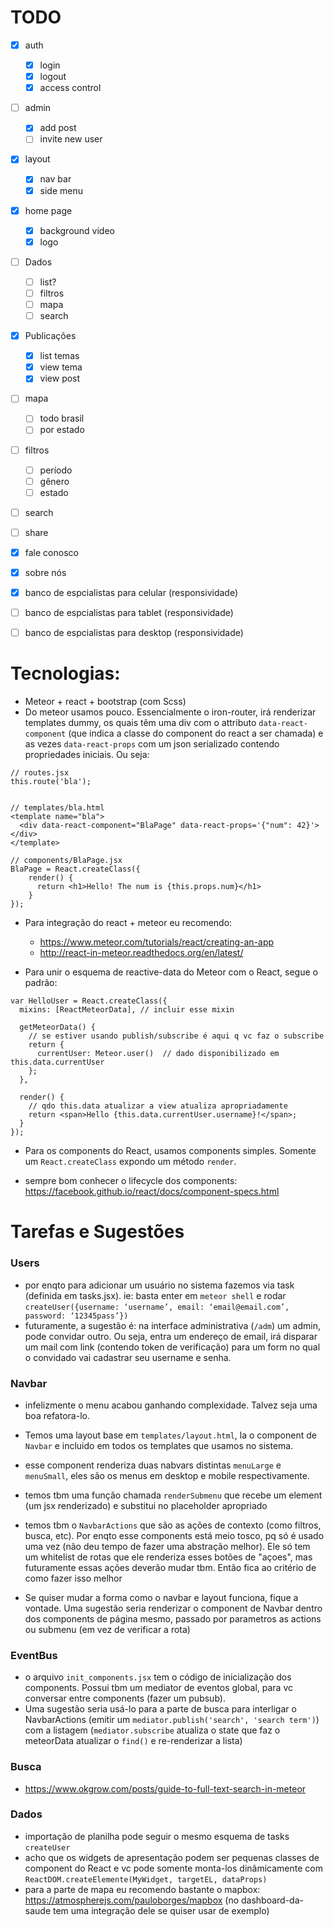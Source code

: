 # TODO

- [x] auth
    - [x] login
    - [x] logout
    - [x] access control

- [ ] admin
    - [x] add post
    - [ ] invite new user

- [x] layout
    - [x] nav bar
    - [x] side menu

- [x] home page
    - [x] background video
    - [x] logo

- [ ] Dados
    - [ ] list?
    - [ ] filtros
    - [ ] mapa
    - [ ] search

- [x] Publicações
    - [x] list temas
    - [x] view tema
    - [x] view post

- [ ] mapa
    - [ ] todo brasil
    - [ ] por estado

- [ ] filtros
    - [ ] período
    - [ ] gênero
    - [ ] estado

- [ ] search

- [ ] share

- [x] fale conosco
- [x] sobre nós
- [x] banco de espcialistas para celular (responsividade)
- [ ] banco de espcialistas para tablet (responsividade)
- [ ] banco de espcialistas para desktop (responsividade)

# Tecnologias:

- Meteor + react + bootstrap (com Scss)
- Do meteor usamos pouco. Essencialmente o iron-router, irá renderizar templates dummy, os quais têm uma div com o attributo `data-react-component` (que indica a classe do component do react a ser chamada) e as vezes `data-react-props` com um json serializado contendo propriedades iniciais. Ou seja:

```
// routes.jsx
this.route('bla');


// templates/bla.html
<template name="bla">
  <div data-react-component="BlaPage" data-react-props='{"num": 42}'></div>
</template>

// components/BlaPage.jsx
BlaPage = React.createClass({
    render() {
      return <h1>Hello! The num is {this.props.num}</h1>
    }
});
```

- Para integração do react + meteor eu recomendo:

    - https://www.meteor.com/tutorials/react/creating-an-app
    - http://react-in-meteor.readthedocs.org/en/latest/


- Para unir o esquema de reactive-data do Meteor com o React, segue o padrão:

```
var HelloUser = React.createClass({
  mixins: [ReactMeteorData], // incluir esse mixin

  getMeteorData() {
    // se estiver usando publish/subscribe é aqui q vc faz o subscribe
    return {
      currentUser: Meteor.user()  // dado disponibilizado em this.data.currentUser
    };
  },

  render() {
    // qdo this.data atualizar a view atualiza apropriadamente
    return <span>Hello {this.data.currentUser.username}!</span>;
  }
});

```

- Para os components do React, usamos components simples. Somente um `React.createClass` expondo um método `render`.

- sempre bom conhecer o lifecycle dos components: https://facebook.github.io/react/docs/component-specs.html


# Tarefas e Sugestões

### Users

 - por enqto para adicionar um usuário no sistema fazemos via task (definida em tasks.jsx). ie: basta enter em `meteor shell` e rodar `createUser({username: ‘username’, email: ‘email@email.com’, password: ‘12345pass’})`
- futuramente, a sugestão é: na interface administrativa (`/adm`) um admin, pode convidar outro. Ou seja, entra um endereço de email, irá disparar um mail com link (contendo token de verificação) para um form no qual o convidado vai cadastrar seu username e senha.

### Navbar

- infelizmente o menu acabou ganhando complexidade. Talvez seja uma boa refatora-lo.
- Temos uma layout base em `templates/layout.html`, la o component de `Navbar` e incluido em todos os templates que usamos no sistema.
- esse component renderiza duas nabvars distintas `menuLarge` e `menuSmall`, eles são os menus em desktop e mobile respectivamente.
- temos tbm uma função chamada `renderSubmenu` que recebe um element (um jsx renderizado) e substitui no placeholder apropriado
- temos tbm o `NavbarActions` que são as ações de contexto (como filtros, busca, etc). Por enqto esse components está meio tosco, pq só é usado uma vez (não deu tempo de fazer uma abstração melhor). Ele só tem um whitelist de rotas que ele renderiza esses botões de "açoes", mas futuramente essas ações deverão mudar tbm. Então fica ao critério de como fazer isso melhor

- Se quiser mudar a forma como o navbar e layout funciona, fique a vontade. Uma sugestão seria renderizar o component de Navbar dentro dos components de página mesmo, passado por parametros as actions ou submenu (em vez de verificar a rota)

### EventBus

- o arquivo `init_components.jsx` tem o código de inicialização dos components. Possui tbm um mediator de eventos global, para vc conversar entre components (fazer um pubsub).
- Uma sugestão seria usá-lo para a parte de busca para interligar o NavbarActions (emitir um `mediator.publish('search', 'search term')`) com a listagem (`mediator.subscribe` atualiza o state que faz o meteorData atualizar o `find()` e re-renderizar a lista)

### Busca

- https://www.okgrow.com/posts/guide-to-full-text-search-in-meteor

### Dados

- importação de planilha pode seguir o mesmo esquema de tasks `createUser`
- acho que os widgets de apresentação podem ser pequenas classes de component do React e vc pode somente monta-los dinâmicamente com `ReactDOM.createElemente(MyWidget, targetEL, dataProps)`
- para a parte de mapa eu recomendo bastante o mapbox: https://atmospherejs.com/pauloborges/mapbox  (no dashboard-da-saude tem uma integração dele se quiser usar de exemplo)
